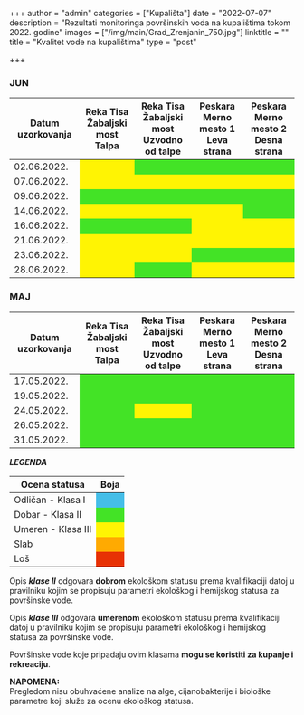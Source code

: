 +++
author = "admin"
categories = ["Kupališta"]
date = "2022-07-07"
description = "Rezultati monitoringa površinskih voda na kupalištima tokom 2022. godine"
images = ["/img/main/Grad_Zrenjanin_750.jpg"]
linktitle = ""
title = "Kvalitet vode na kupalištima"
type = "post"

+++

### JUN

<table>
    <thead>
        <tr>
            <th>Datum uzorkovanja</th>
            <th>
              Reka Tisa</br>
              Žabaljski most</br>
              Talpa
            </th>
            <th>
              Reka Tisa</br>
              Žabaljski most</br>
              Uzvodno od talpe
            </th>
            <th>
              Peskara</br>
              Merno mesto 1</br>
              Leva strana
            </th>
            <th>
              Peskara</br>
              Merno mesto 2</br>
              Desna strana
            </th>
        </tr>
    </thead>
    <tbody>
      <tr>
        <td>02.06.2022.</td>
        <td style="background-color: #fff403;"></td>
        <td style="background-color: #43e326;"></td>
        <td style="background-color: #43e326;"></td>
        <td style="background-color: #43e326;"></td>
      </tr>
      <tr>
        <td>07.06.2022.</td>
        <td style="background-color: #fff403;"></td>
        <td style="background-color: #fff403;"></td>
        <td style="background-color: #fff403;"></td>
        <td style="background-color: #fff403;"></td>
      </tr>
      <tr>
        <td>09.06.2022.</td>
        <td style="background-color: #43e326;"></td>
        <td style="background-color: #43e326;"></td>
        <td style="background-color: #43e326;"></td>
        <td style="background-color: #43e326;"></td>
      </tr>
      <tr>
        <td>14.06.2022.</td>
        <td style="background-color: #fff403;"></td>
        <td style="background-color: #fff403;"></td>
        <td style="background-color: #fff403;"></td>
        <td style="background-color: #43e326;"></td>
      </tr>
      <tr>
        <td>16.06.2022.</td>
        <td style="background-color: #43e326;"></td>
        <td style="background-color: #43e326;"></td>
        <td style="background-color: #fff403;"></td>
        <td style="background-color: #fff403;"></td>
      </tr>
      <tr>
        <td>21.06.2022.</td>
        <td style="background-color: #fff403;"></td>
        <td style="background-color: #fff403;"></td>
        <td style="background-color: #fff403;"></td>
        <td style="background-color: #fff403;"></td>
      </tr>
      <tr>
        <td>23.06.2022.</td>
        <td style="background-color: #fff403;"></td>
        <td style="background-color: #fff403;"></td>
        <td style="background-color: #43e326;"></td>
        <td style="background-color: #43e326;"></td>
      </tr>
      <tr>
        <td>28.06.2022.</td>
        <td style="background-color: #fff403;"></td>
        <td style="background-color: #43e326;"></td>
        <td style="background-color: #fff403;"></td>
        <td style="background-color: #fff403;"></td>
      </tr>
    </tbody>
</table>

### MAJ

<table>
    <thead>
        <tr>
            <th>Datum uzorkovanja</th>
            <th>
              Reka Tisa</br>
              Žabaljski most</br>
              Talpa
            </th>
            <th>
              Reka Tisa</br>
              Žabaljski most</br>
              Uzvodno od talpe
            </th>
            <th>
              Peskara</br>
              Merno mesto 1</br>
              Leva strana
            </th>
            <th>
              Peskara</br>
              Merno mesto 2</br>
              Desna strana
            </th>
        </tr>
    </thead>
    <tbody>
      <tr>
        <td>17.05.2022.</td>
        <td style="background-color: #43e326;"></td>
        <td style="background-color: #43e326;"></td>
        <td style="background-color: #43e326;"></td>
        <td style="background-color: #43e326;"></td>
      </tr>
      <tr>
        <td>19.05.2022.</td>
        <td style="background-color: #43e326;"></td>
        <td style="background-color: #43e326;"></td>
        <td style="background-color: #43e326;"></td>
        <td style="background-color: #43e326;"></td>
      </tr>
      <tr>
        <td>24.05.2022.</td>
        <td style="background-color: #43e326;"></td>
        <td style="background-color: #fff403;"></td>
        <td style="background-color: #43e326;"></td>
        <td style="background-color: #43e326;"></td>
      </tr>
      <tr>
        <td>26.05.2022.</td>
        <td style="background-color: #43e326;"></td>
        <td style="background-color: #43e326;"></td>
        <td style="background-color: #43e326;"></td>
        <td style="background-color: #43e326;"></td>
      </tr>
      <tr>
        <td>31.05.2022.</td>
        <td style="background-color: #43e326;"></td>
        <td style="background-color: #43e326;"></td>
        <td style="background-color: #43e326;"></td>
        <td style="background-color: #43e326;"></td>
      </tr>
    </tbody>
</table>

**_LEGENDA_**

<table>
    <thead>
        <tr>
            <th>Ocena statusa</th>
            <th>Boja</th>
        </tr>
    </thead>
    <tbody>
      <tr>
        <td>Odličan - Klasa I</td>
        <td style="background-color: #45bee8;"></td>
      </tr>
      <tr>
        <td>Dobar - Klasa II</td>
        <td style="background-color: #43e326;"></td>
      </tr>
      <tr>
        <td>Umeren - Klasa III</td>
        <td style="background-color: #fff403;"></td>
      </tr>
      <tr>
        <td>Slab</td>
        <td style="background-color: #ffaa01;"></td>
      </tr>
      <tr>
        <td>Loš</td>
        <td style="background-color: #e73104;"></td>
      </tr>
    </tbody>
</table>

Opis **_klase II_** odgovara **dobrom** ekološkom statusu prema kvalifikaciji datoj u pravilniku kojim se propisuju parametri ekološkog i hemijskog statusa za površinske vode.

Opis **_klase III_** odgovara **umerenom** ekološkom statusu prema kvalifikaciji datoj u pravilniku kojim se propisuju parametri ekološkog i hemijskog statusa za površinske vode.

Površinske vode koje pripadaju ovim klasama **mogu se koristiti za kupanje i rekreaciju**.

**NAPOMENA:**  
Pregledom nisu obuhvaćene analize na alge, cijanobakterije i biološke parametre koji služe za ocenu ekološkog statusa.

<!--
blue: #45bee8
green: #43e326
yellow: #fff403
orange: #ffaa01
red: #e73104
-->
